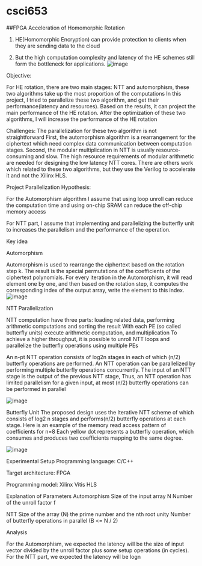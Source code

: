 # csci653
##FPGA Acceleration of Homomorphic Rotation

1. HE(Homomorphic Encryption) can provide protection to clients when they are sending data to the cloud 

2. But the high computation complexity and latency of the HE schemes still form the bottleneck for applications. 
![image](https://user-images.githubusercontent.com/74476225/204867746-71dc8f87-6ddf-4989-879a-9965b67d13e5.png)

Objective:

For HE rotation, there are two main stages: NTT and automorphism, these two algorithms take up the most proportion of the computations 
In this project, I tried to parallelize these two algorithm, and get their performance(latency and resources). Based on the results, it can project the main performance of the HE rotation.
After the optimization of these two algorithms, I will increase the performance of the HE rotation


Challenges:
The parallelization for these two algorithm is not straightforward
First, the automorphism algorithm is a rearrangement for the ciphertext which need complex data communication between computation stages. 
Second, the modular multiplication in NTT is usually resource-consuming and slow. The high resource requirements of modular arithmetic are needed for designing the low latency NTT cores. 
There are others work which related to these two algorithms, but they use the Verilog to accelerate it and not the Xilinx HLS.

Project Parallelization Hypothesis:

For the Automorphism algorithm I assume that using loop unroll can reduce the computation time and using on-chip SRAM can reduce the off-chip memory access

For NTT part, I assume that implementing and parallelizing the butterfly unit to increases the parallelism and the performance of the operation.

Key idea

Automorphism

Automorphism is used to rearrange the ciphertext based on the rotation step k. The result is the special permutations of the coefficients of the ciphertext polynomials. 
For every iteration in the Automorphism, it will read element one by one, and then based on the rotation step, it computes the corresponding index of the output array, write the element to this index.
![image](https://user-images.githubusercontent.com/74476225/204873161-d57b7ba4-4ce0-4161-a2b1-d367779f5dc1.png)

NTT Parallelization

NTT computation have three parts: loading related data, performing arithmetic computations and sorting the result
With each PE (so called butterfly units) execute arithmetic computation, and multiplication
To achieve a higher throughput, it is possible to unroll NTT loops and parallelize the butterfly operations using multiple PEs


An n-pt NTT operation consists of log2n stages in each of which (n/2) butterfly operations are performed.
An NTT operation can be parallelized by performing multiple butterfly operations concurrently. The input of an NTT stage is the output of the previous NTT stage, 
Thus, an NTT operation has limited parallelism for a given input, at most (n/2) butterfly operations can be performed in parallel

![image](https://user-images.githubusercontent.com/74476225/204873132-139ce45c-dd30-4ac1-8c98-8ea0afbcd984.png)



Butterfly Unit
The proposed design uses the Iterative NTT scheme of which consists of log2 n stages and performs(n/2) butterfly operations at each stage. Here is an example of the memory read access pattern of coefficients for n=8
Each yellow dot represents a butterfly operation, which consumes and produces two coefficients mapping to the same degree.



![image](https://user-images.githubusercontent.com/74476225/204872801-c47e975f-e53b-46fe-b290-128c8ad731e6.png)




Experimental Setup
Programming language: C/C++

Target architecture: FPGA

Programming model: Xilinx Vitis HLS

Explanation of Parameters
Automorphism
Size of the input array N
Number of the unroll factor f

NTT
Size of the array (N)
the prime number and the nth root unity
Number of butterfly operations in parallel (B <= N / 2)

Analysis

 For the Automorphism, we expected the latency will be the size of input vector divided by the unroll factor plus some setup operations (in cycles).
 For the NTT part, we expected the latency will be logn


















